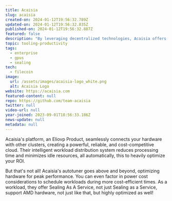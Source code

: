 ```yaml
---
title: Acaisia
slug: acaisia
created-on: 2024-01-12T19:56:32.789Z
updated-on: 2024-01-12T19:56:32.835Z
published-on: 2024-01-12T19:56:32.887Z
featured: false
description: "By leveraging decentralized technologies, Acaisia offers affordable, secure, and transparent computing and storage options."
topic: tooling-productivity
tags:
  - enterprise
  - gpus
  - sealing
tech:
  - filecoin
image:
  url: /assets/images/acaisia-logo_white.png
  alt: Acaisia Logo
website: https://acaisia.com
featured-content: null
repo: https://github.com/team-acaisia
twitter: null
video-url: null
year-joined: 2023-09-01T18:56:33.186Z
news-update: null
metadata: null
---
```


Acaisia's platform, an Eliovp Product, seamlessly connects your hardware with other clusters, creating a powerful, reliable, and cost-competitive cloud. Their intelligent workload distribution system reduces processing time and minimizes idle resources, all automatically, this to heavily optimize your ROI.

But that's not all! Acaisia's autotuner goes above and beyond, optimizing hardware for peak performance. You can even factor in power cost considerations to schedule workloads during more cost-efficient times. As a workload, they offer Sealing As A Service, not just Sealing as a Service, support AMD hardware, not just like that, but highly optimized as well!
